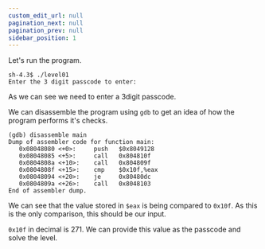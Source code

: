 ```yaml
---
custom_edit_url: null
pagination_next: null
pagination_prev: null
sidebar_position: 1
---
```


Let's run the program.
```
sh-4.3$ ./level01
Enter the 3 digit passcode to enter:
```
As we can see we need to enter a 3digit passcode.

We can disassemble the program using `gdb` to get an idea of how the program performs it's checks.
```
(gdb) disassemble main
Dump of assembler code for function main:
   0x08048080 <+0>:     push   $0x8049128
   0x08048085 <+5>:     call   0x804810f
   0x0804808a <+10>:    call   0x804809f
   0x0804808f <+15>:    cmp    $0x10f,%eax
   0x08048094 <+20>:    je     0x80480dc
   0x0804809a <+26>:    call   0x8048103
End of assembler dump.
```
We can see that the value stored in `$eax` is being compared to `0x10f`.
As this is the only comparison, this  should be our input.

`0x10f` in decimal is 271.
We can provide this value as the passcode and solve the level.
